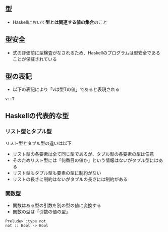 ## 型

- Haskellにおいて**型とは関連する値の集合**のこと

## 型安全

- 式の評価前に型検査がなされるため、Haskellのプログラムは型安全であることが保証されている

## 型の表記

- 以下の表記により「vは型Tの値」であると表現される

``
v::T
``

## Haskellの代表的な型
### リスト型とタプル型
リスト型とタプル型の違いは以下

- リスト型の各要素は全て同じ型であるが、タプル型の各要素の型は任意
- そのためリスト型には「何番目の値か」という情報はないがタプル型にはある
- リスト型もタプル型も要素の型に制約がない
- リストの長さに制約はないがタプルの長さには制約がある

### 関数型

- 関数はある型の引数を別の型の値に変換する
- 関数の型は「引数の値の型」

```
Prelude> :type not
not :: Bool -> Bool
```
